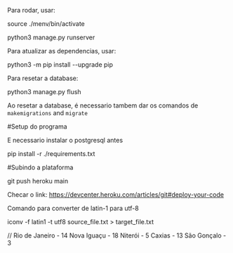 Para rodar, usar:

source ./menv/bin/activate

python3 manage.py runserver

Para atualizar as dependencias, usar:

python3 -m pip install --upgrade pip

Para resetar a database:

python3 manage.py flush

Ao resetar a database, é necessario tambem dar os comandos de `makemigrations` and `migrate`

#Setup do programa

E necessario instalar o postgresql antes

pip install -r ./requirements.txt 

#Subindo a plataforma

git push heroku main

Checar o link: https://devcenter.heroku.com/articles/git#deploy-your-code

Comando para converter de latin-1 para utf-8

iconv -f latin1 -t utf8 source_file.txt > target_file.txt

//
Rio de Janeiro - 14
Nova Iguaçu - 18
Niterói - 5
Caxias - 13
São Gonçalo - 3
